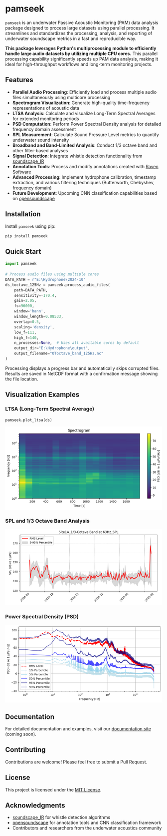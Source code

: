 # pamseek

`pamseek` is an underwater Passive Acoustic Monitoring (PAM) data analysis package designed to process large datasets using parallel processing. It streamlines and standardizes the processing, analysis, and reporting of underwater soundscape metrics in a fast and reproducible way.

**This package leverages Python's multiprocessing module to efficiently handle large audio datasets by utilizing multiple CPU cores.** This parallel processing capability significantly speeds up PAM data analysis, making it ideal for high-throughput workflows and long-term monitoring projects.

## Features

- **Parallel Audio Processing**: Efficiently load and process multiple audio files simultaneously using multicore processing
- **Spectrogram Visualization**: Generate high-quality time-frequency representations of acoustic data
- **LTSA Analysis**: Calculate and visualize Long-Term Spectral Averages for extended monitoring periods
- **PSD Computation**: Perform Power Spectral Density analysis for detailed frequency domain assessment
- **SPL Measurement**: Calculate Sound Pressure Level metrics to quantify underwater sound intensity
- **Broadband and Band-Limited Analysis**: Conduct 1/3 octave band and other filter-based analyses
- **Signal Detection**: Integrate whistle detection functionality from [soundscape_IR](https://github.com/schonkopf/soundscape_IR.git)
- **Annotation Tools**: Process and modify annotations created with [Raven Software](https://www.ravensoundsoftware.com/)
- **Advanced Processing**: Implement hydrophone calibration, timestamp extraction, and various filtering techniques (Butterworth, Chebyshev, frequency domain)
- **Future Development**: Upcoming CNN classification capabilities based on [opensoundscape](https://github.com/kitzeslab/opensoundscape.git)

## Installation

Install `pamseek` using pip:

```bash
pip install pamseek
```

## Quick Start

```python
import pamseek

# Process audio files using multiple cores
DATA_PATH = r"E:\Hydrophone\2024-10"
ds_toctave_125Hz = pamseek.process_audio_files(
    path=DATA_PATH,
    sensitivity=-170.4,
    gain=2.05,
    fs=96000,
    window='hann',
    window_length=0.08533,
    overlap=0.5,
    scaling='density',
    low_f=111,
    high_f=140,
    n_processes=None,  # Uses all available cores by default
    output_dir="E:\Hydrophone\output",
    output_filename="OToctave_band_125Hz.nc"
)
```

Processing displays a progress bar and automatically skips corrupted files. Results are saved in NetCDF format with a confirmation message showing the file location.

## Visualization Examples

### LTSA (Long-Term Spectral Average)
```python
pamseek.plot_ltsa(ds)
```
![LTSA Example](https://github.com/yangyangMarine/pamseek/blob/main/docs/LTSA.png)

### SPL and 1/3 Octave Band Analysis
![Octave Band SPL](https://github.com/yangyangMarine/pamseek/blob/main/docs/OTband_SPL.png)

### Power Spectral Density (PSD)
![PSD Example](https://github.com/yangyangMarine/pamseek/blob/main/docs/PSD.png)

## Documentation

For detailed documentation and examples, visit our [documentation site](https://pamseek.readthedocs.io/) (coming soon).

## Contributing

Contributions are welcome! Please feel free to submit a Pull Request.

## License

This project is licensed under the [MIT License](LICENSE.md).

## Acknowledgments

- [soundscape_IR](https://github.com/schonkopf/soundscape_IR.git) for whistle detection algorithms
- [opensoundscape](https://github.com/kitzeslab/opensoundscape.git) for annotation tools and CNN classification framework
- Contributors and researchers from the underwater acoustics community